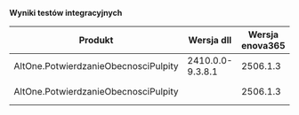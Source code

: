 **Wyniki testów integracyjnych**

| Produkt                              | Wersja dll       | Wersja enova365 | Data testu       | Status |
|--------------------------------------|------------------|-----------------|------------------|--------|
| AltOne.PotwierdzanieObecnosciPulpity | 2410.0.0-9.3.8.1 | 2506.1.3        | 01.09.2025 16:20 | ✅     |
| AltOne.PotwierdzanieObecnosciPulpity |                  | 2506.1.3        | 01.09.2025 14:50 | ✅     |
